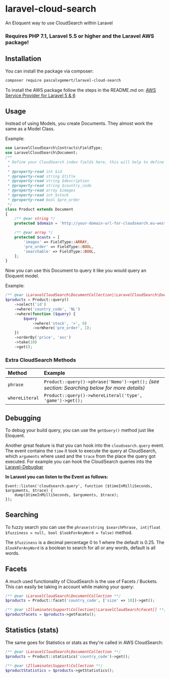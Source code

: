 # laravel-cloud-search
An Eloquent way to use CloudSearch within Laravel

### Requires PHP 7.1, Laravel 5.5 or higher and the Laravel AWS package!

## Installation

You can install the package via composer:

``` bash
composer require pascalvgemert/laravel-cloud-search
```

To install the AWS package follow the steps in the README.md on:
[AWS Service Provider for Laravel 5 & 6](https://github.com/aws/aws-sdk-php-laravel)

## Usage

Instead of using Models, you create Documents. They almost work the same as a Model Class.

Example:

```php
use LaravelCloudSearch\Contracts\FieldType;
use LaravelCloudSearch\Document;
/**
 * Define your CloudSearch index fields here, this will help to define default values in your document result:
 *
 * @property-read int $id
 * @property-read string $title
 * @property-read string $description
 * @property-read string $country_code
 * @property-read array $images
 * @property-read int $stock
 * @property-read bool $pre_order
 */
class Product extends Document
{
    /** @var string */
    protected $domain = 'http://your-domain-url-for-cloudsearch.eu-west-1.cloudsearch.amazonaws.com';

    /** @var array */
    protected $casts = [
        'images' => FieldType::ARRAY,
        'pre_order' => FieldType::BOOL,
        'searchable' => FieldType::BOOL,
    ];
}
```

Now you can use this Document to query it like you would query an Eloquent model.

Example:

```php
/** @var \LaravelCloudSearch\DocumentCollection|\LaravelCloudSearch\Document[] **/
$products = Product::query()
    ->select('id')
    ->where('country_code', 'NL')
    ->where(function ($query) {
        $query
            ->where('stock', '>', 0)
            ->orWhere('pre_order', 1);
    })
    ->orderBy('price', 'asc')
    ->take(10)
    ->get();
```

### Extra CloudSearch Methods

| Method | Example |
| :--- | :--- |
| `phrase` | `Product::query()->phrase('Nemo')->get();` *(see section: Searching below for more details)* |
| `whereLiteral` | `Product::query()->whereLiteral('type', 'game')->get();` |

## Debugging

To debug your build query, you can use the `getQuery()` method just like Eloquent.

Another great feature is that you can hook into the `cloudsearch.query` event. 
The event contains the `time` it took to execute the query at CloudSearch, which `arguments` where used and the `trace` from the place the query got executed.
For example you can hook the CloudSearch queries into the [Laravel-Debugbar](https://github.com/barryvdh/laravel-debugbar)

**In Laravel you can listen to the Event as follows:**
```
Event::listen('cloudsearch.query', function ($timeInMilliSeconds, $arguments, $trace) {
    dump($timeInMilliSeconds, $arguments, $trace);
});
```

## Searching

To fuzzy search you can use the `phrase(string $searchPhrase, int|float $fuzziness = null, bool $lookForAnyWord = false)` method.

The `$fuzziness` is a decimal percentage 0 to 1 where the default is 0.25.
The `$lookForAnyWord` is a boolean to search for all or any words, default is all words.

## Facets

A much used functionality of CloudSearch is the use of Facets / Buckets.
This can easily be taking in account while making your query:

```php
/** @var \LaravelCloudSearch\DocumentCollection **/
$products = Product::facet('country_code', ['size' => 10])->get();

/** @var \Illuminate\Support\Collection|\LaravelCloudSearch\Facet[] **/
$productFacets = $products->getFacets();
```

## Statistics (stats)

The same goes for Statistics or stats as they're called in AWS CloudSearch:

```php
/** @var \LaravelCloudSearch\DocumentCollection **/
$products = Product::statistics('country_code')->get();

/** @var \Illuminate\Support\Collection **/
$productStatistics = $products->getStatistics();
```
